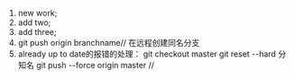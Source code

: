 1. new work;
2. add two;
3. add three;
4. git push origin branchname// 在远程创建同名分支
5. already up to date的报错的处理：
git checkout master
git reset --hard 分知名
git push --force origin master
//

